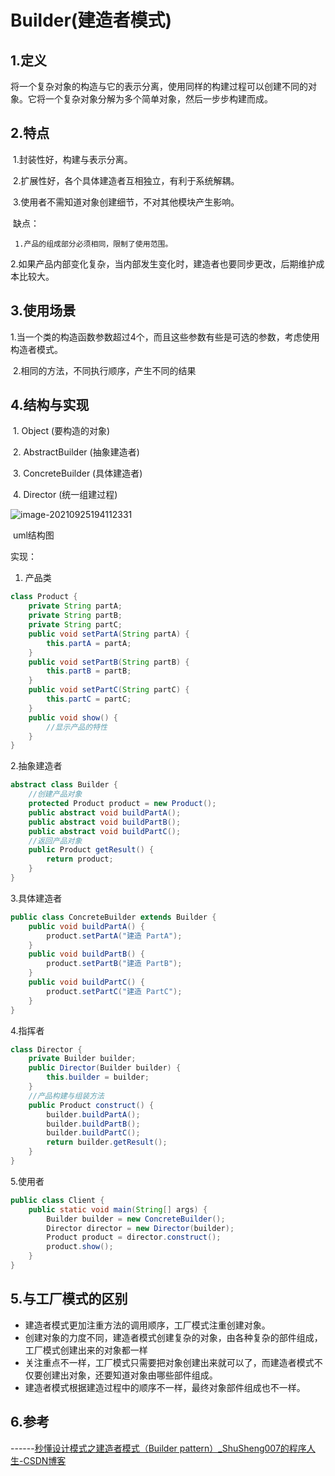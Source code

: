 # Builder(建造者模式)

## 1.定义

​		将一个复杂对象的构造与它的表示分离，使用同样的构建过程可以创建不同的对象。它将一个复杂对象分解为多个简单对象，然后一步步构建而成。



## 2.特点

​		1.封装性好，构建与表示分离。

​		2.扩展性好，各个具体建造者互相独立，有利于系统解耦。

​		3.使用者不需知道对象创建细节，不对其他模块产生影响。

​		缺点：

   	 1.产品的组成部分必须相同，限制了使用范围。

​		2.如果产品内部变化复杂，当内部发生变化时，建造者也要同步更改，后期维护成本比较大。



## 3.使用场景

​		1.当一个类的构造函数参数超过4个，而且这些参数有些是可选的参数，考虑使用构造者模式。

​		2.相同的方法，不同执行顺序，产生不同的结果



## 4.结构与实现

​	1. Object (要构造的对象)

​	2. AbstractBuilder (抽象建造者)

​	3. ConcreteBuilder (具体建造者)

​	4. Director (统一组建过程)

![image-20210925194112331](C:\Users\asus\Desktop\dairy\image-20210925194112331.png)

​										uml结构图

实现：

1. 产品类

```java
class Product {
    private String partA;
    private String partB;
    private String partC;
    public void setPartA(String partA) {
        this.partA = partA;
    }
    public void setPartB(String partB) {
        this.partB = partB;
    }
    public void setPartC(String partC) {
        this.partC = partC;
    }
    public void show() {
        //显示产品的特性
    }
}
```



2.抽象建造者

```java
abstract class Builder {
    //创建产品对象
    protected Product product = new Product();
    public abstract void buildPartA();
    public abstract void buildPartB();
    public abstract void buildPartC();
    //返回产品对象
    public Product getResult() {
        return product;
    }
}
```



3.具体建造者

```java
public class ConcreteBuilder extends Builder {
    public void buildPartA() {
        product.setPartA("建造 PartA");
    }
    public void buildPartB() {
        product.setPartB("建造 PartB");
    }
    public void buildPartC() {
        product.setPartC("建造 PartC");
    }
}
```



4.指挥者

```java
class Director {
    private Builder builder;
    public Director(Builder builder) {
        this.builder = builder;
    }
    //产品构建与组装方法
    public Product construct() {
        builder.buildPartA();
        builder.buildPartB();
        builder.buildPartC();
        return builder.getResult();
    }
}
```



5.使用者

```java
public class Client {
    public static void main(String[] args) {
        Builder builder = new ConcreteBuilder();
        Director director = new Director(builder);
        Product product = director.construct();
        product.show();
    }
}
```





## 5.与工厂模式的区别

- 建造者模式更加注重方法的调用顺序，工厂模式注重创建对象。
- 创建对象的力度不同，建造者模式创建复杂的对象，由各种复杂的部件组成，工厂模式创建出来的对象都一样
- 关注重点不一样，工厂模式只需要把对象创建出来就可以了，而建造者模式不仅要创建出对象，还要知道对象由哪些部件组成。
- 建造者模式根据建造过程中的顺序不一样，最终对象部件组成也不一样。







## 6.参考

------[秒懂设计模式之建造者模式（Builder pattern）_ShuSheng007的程序人生-CSDN博客](https://blog.csdn.net/ShuSheng0007/article/details/86619675)
